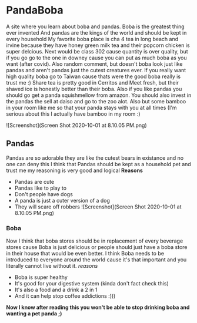 # PandaBoba
A site where you learn about boba and pandas.
Boba is the greatest thing ever invented 
And pandas are the kings of the world and should be kept in every household
My favorite boba place is cha 4 tea in long beach and irvine because they have honey green milk tea and their popcorn chicken is super delcious. 
Next would be class 302 cause quantity is over quality, but if you go go to the one in downey cause you can put as much boba as you want (after covid).
Also random comment, but doesn't boba look just like pandas and aren't pandas just the cutest creatures ever. 
If you really want high quality boba go to Taiwan cause thats were the good boba really is trust me :) 
Share tea is pretty good in Cerritos and Meet fresh, but their shaved ice is honestly better than their boba. 
Also if you like pandas you should go get a panda squishmellow from amazon. You should also invest in the pandas the sell at daiso and go to the zoo alot. 
Also but some bamboo in your room like me so that your panda stays with you at all times (I'm serious about this I actually have bamboo in my room :)

![Screenshot](Screen Shot 2020-10-01 at 8.10.05 PM.png)
## Pandas
Pandas are so adorable they are like the cutest bears in existance and no one can deny this
I think that Pandas should be kept as a household pet and trust me my reasoning is very good and logical
**Reasons**
- Pandas are cute 
- Pandas like to play to
- Don't people have dogs 
- A panda is just a cuter version of a dog
- They will scare off robbers 
![Screenshot](Screen Shot 2020-10-01 at 8.10.05 PM.png)
### Boba
Now I think that boba stores should be in replacement of every beverage stores cause Boba is just delicious
or people should just have a boba store in their house that would be even better. I think Boba needs to be introduced to everyone around the world cause it's that important and you literally cannot live without it. 
_reasons_ 
- Boba is super healthy 
- It's good for your digestive system (kinda don't fact check this) 
- It's also a food and a drink a 2 in 1 
- And it can help stop coffee addictions :))) 

**Now I know after reading this you won't be able to stop drinking boba and wanting a pet panda ;)**
